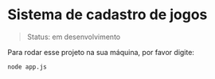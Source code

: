 <h1>Sistema de cadastro de jogos</h1>

> Status: em desenvolvimento

Para rodar esse projeto na sua máquina, por favor digite:

```
node app.js
```

